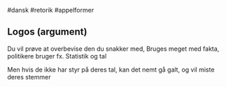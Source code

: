 #dansk #retorik #appelformer 
## Logos (argument)

Du vil prøve at overbevise den du snakker med, Bruges meget med fakta, politikere bruger fx. Statistik og tal

Men hvis de ikke har styr på deres tal, kan det nemt gå galt, og vil miste deres stemmer